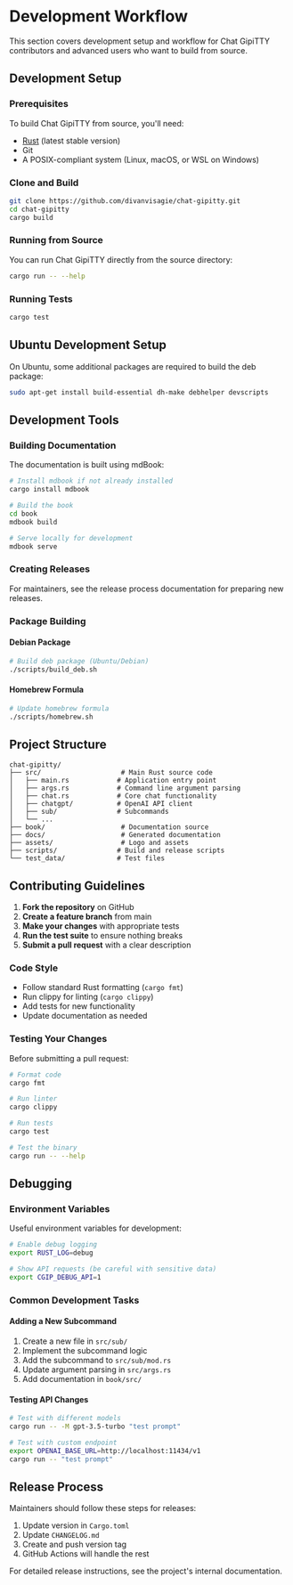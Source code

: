 # Development Workflow

This section covers development setup and workflow for Chat GipiTTY contributors and advanced users who want to build from source.

## Development Setup

### Prerequisites

To build Chat GipiTTY from source, you'll need:

- [Rust](https://rustup.rs/) (latest stable version)
- Git
- A POSIX-compliant system (Linux, macOS, or WSL on Windows)

### Clone and Build

```sh
git clone https://github.com/divanvisagie/chat-gipitty.git
cd chat-gipitty
cargo build
```

### Running from Source

You can run Chat GipiTTY directly from the source directory:

```sh
cargo run -- --help
```

### Running Tests

```sh
cargo test
```

## Ubuntu Development Setup

On Ubuntu, some additional packages are required to build the deb package:

```sh
sudo apt-get install build-essential dh-make debhelper devscripts
```

## Development Tools

### Building Documentation

The documentation is built using mdBook:

```sh
# Install mdbook if not already installed
cargo install mdbook

# Build the book
cd book
mdbook build

# Serve locally for development
mdbook serve
```

### Creating Releases

For maintainers, see the release process documentation for preparing new releases.

### Package Building

#### Debian Package

```sh
# Build deb package (Ubuntu/Debian)
./scripts/build_deb.sh
```

#### Homebrew Formula

```sh
# Update homebrew formula
./scripts/homebrew.sh
```

## Project Structure

```
chat-gipitty/
├── src/                    # Main Rust source code
│   ├── main.rs            # Application entry point
│   ├── args.rs            # Command line argument parsing
│   ├── chat.rs            # Core chat functionality
│   ├── chatgpt/           # OpenAI API client
│   ├── sub/               # Subcommands
│   └── ...
├── book/                   # Documentation source
├── docs/                   # Generated documentation
├── assets/                 # Logo and assets
├── scripts/               # Build and release scripts
└── test_data/             # Test files
```

## Contributing Guidelines

1. **Fork the repository** on GitHub
2. **Create a feature branch** from main
3. **Make your changes** with appropriate tests
4. **Run the test suite** to ensure nothing breaks
5. **Submit a pull request** with a clear description

### Code Style

- Follow standard Rust formatting (`cargo fmt`)
- Run clippy for linting (`cargo clippy`)
- Add tests for new functionality
- Update documentation as needed

### Testing Your Changes

Before submitting a pull request:

```sh
# Format code
cargo fmt

# Run linter
cargo clippy

# Run tests
cargo test

# Test the binary
cargo run -- --help
```

## Debugging

### Environment Variables

Useful environment variables for development:

```sh
# Enable debug logging
export RUST_LOG=debug

# Show API requests (be careful with sensitive data)
export CGIP_DEBUG_API=1
```

### Common Development Tasks

#### Adding a New Subcommand

1. Create a new file in `src/sub/`
2. Implement the subcommand logic
3. Add the subcommand to `src/sub/mod.rs`
4. Update argument parsing in `src/args.rs`
5. Add documentation in `book/src/`

#### Testing API Changes

```sh
# Test with different models
cargo run -- -M gpt-3.5-turbo "test prompt"

# Test with custom endpoint
export OPENAI_BASE_URL=http://localhost:11434/v1
cargo run -- "test prompt"
```

## Release Process

Maintainers should follow these steps for releases:

1. Update version in `Cargo.toml`
2. Update `CHANGELOG.md`
3. Create and push version tag
4. GitHub Actions will handle the rest

For detailed release instructions, see the project's internal documentation.
